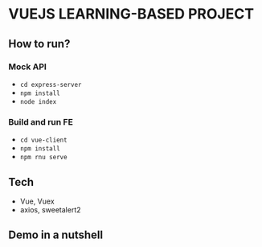 # VUEJS LEARNING-BASED PROJECT

## How to run?

### Mock API
- `cd express-server`
- `npm install`
- `node index`

### Build and run FE
- `cd vue-client`
- `npm install`
- `npm rnu serve`

## Tech
- Vue, Vuex
- axios, sweetalert2

## Demo in a nutshell

